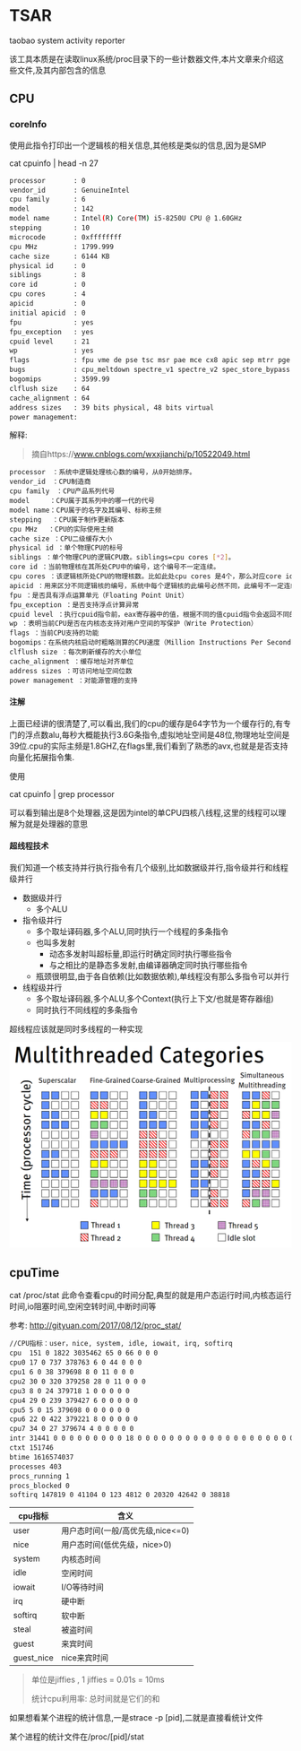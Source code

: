 # TSAR

taobao system activity reporter

该工具本质是在读取linux系统/proc目录下的一些计数器文件,本片文章来介绍这些文件,及其内部包含的信息

## CPU

### coreInfo

使用此指令打印出一个逻辑核的相关信息,其他核是类似的信息,因为是SMP

cat cpuinfo | head -n 27

```sh
processor       : 0
vendor_id       : GenuineIntel
cpu family      : 6
model           : 142
model name      : Intel(R) Core(TM) i5-8250U CPU @ 1.60GHz
stepping        : 10
microcode       : 0xffffffff
cpu MHz         : 1799.999
cache size      : 6144 KB
physical id     : 0
siblings        : 8
core id         : 0
cpu cores       : 4
apicid          : 0
initial apicid  : 0
fpu             : yes
fpu_exception   : yes
cpuid level     : 21
wp              : yes
flags           : fpu vme de pse tsc msr pae mce cx8 apic sep mtrr pge mca cmov pat pse36 clflush mmx fxsr sse sse2 ss ht syscall nx pdpe1gb rdtscp lm constant_tsc rep_good nopl xtopology cpuid pni pclmulqdq ssse3 fma cx16 pcid sse4_1 sse4_2 movbe popcnt aes xsave avx f16c rdrand hypervisor lahf_lm abm 3dnowprefetch invpcid_single pti ssbd ibrs ibpb stibp fsgsbase bmi1 avx2 smep bmi2 erms invpcid rdseed adx smap clflushopt xsaveopt xsavec xgetbv1 xsaves flush_l1d arch_capabilities
bugs            : cpu_meltdown spectre_v1 spectre_v2 spec_store_bypass l1tf mds swapgs itlb_multihit
bogomips        : 3599.99
clflush size    : 64
cache_alignment : 64
address sizes   : 39 bits physical, 48 bits virtual
power management:
```

解释:

> 摘自https://www.cnblogs.com/wxxjianchi/p/10522049.html

```sh
processor　：系统中逻辑处理核心数的编号，从0开始排序。
vendor_id　：CPU制造商
cpu family　：CPU产品系列代号
model　　　：CPU属于其系列中的哪一代的代号
model name：CPU属于的名字及其编号、标称主频
stepping　 ：CPU属于制作更新版本
cpu MHz　 ：CPU的实际使用主频
cache size ：CPU二级缓存大小
physical id ：单个物理CPU的标号
siblings ：单个物理CPU的逻辑CPU数。siblings=cpu cores [*2]。
core id ：当前物理核在其所处CPU中的编号，这个编号不一定连续。
cpu cores ：该逻辑核所处CPU的物理核数。比如此处cpu cores 是4个，那么对应core id 可能是 1、3、4、5。
apicid ：用来区分不同逻辑核的编号，系统中每个逻辑核的此编号必然不同，此编号不一定连续
fpu ：是否具有浮点运算单元（Floating Point Unit）
fpu_exception ：是否支持浮点计算异常
cpuid level ：执行cpuid指令前，eax寄存器中的值，根据不同的值cpuid指令会返回不同的内容
wp ：表明当前CPU是否在内核态支持对用户空间的写保护（Write Protection）
flags ：当前CPU支持的功能
bogomips：在系统内核启动时粗略测算的CPU速度（Million Instructions Per Second
clflush size ：每次刷新缓存的大小单位
cache_alignment ：缓存地址对齐单位
address sizes ：可访问地址空间位数
power management ：对能源管理的支持
```

#### 注解

上面已经讲的很清楚了,可以看出,我们的cpu的缓存是64字节为一个缓存行的,有专门的浮点数alu,每秒大概能执行3.6G条指令,虚拟地址空间是48位,物理地址空间是39位.cpu的实际主频是1.8GHZ,在flags里,我们看到了熟悉的avx,也就是是否支持向量化拓展指令集.

使用

cat cpuinfo | grep processor

可以看到输出是8个处理器,这是因为intel的单CPU四核八线程,这里的线程可以理解为就是处理器的意思

#### 超线程技术

我们知道一个核支持并行执行指令有几个级别,比如数据级并行,指令级并行和线程级并行

- 数据级并行
  - 多个ALU
- 指令级并行
  - 多个取址译码器,多个ALU,同时执行一个线程的多条指令
  - 也叫多发射
    - 动态多发射叫超标量,即运行时确定同时执行哪些指令
    - 与之相比的是静态多发射,由编译器确定同时执行哪些指令
  - 瓶颈很明显,由于各自依赖(比如数据依赖),单线程没有那么多指令可以并行
- 线程级并行
  - 多个取址译码器,多个ALU,多个Context(执行上下文/也就是寄存器组)
  - 同时执行不同线程的多条指令

超线程应该就是同时多线程的一种实现

![image-20210324171440077](static\image-20210324171440077.png)



## cpuTime

cat /proc/stat 此命令查看cpu的时间分配,典型的就是用户态运行时间,内核态运行时间,io阻塞时间,空闲空转时间,中断时间等

参考: http://gityuan.com/2017/08/12/proc_stat/

```sh
//CPU指标：user，nice, system, idle, iowait, irq, softirq
cpu  151 0 1822 3035462 65 0 66 0 0 0
cpu0 17 0 737 378763 6 0 44 0 0 0
cpu1 6 0 38 379698 8 0 11 0 0 0
cpu2 30 0 320 379258 28 0 11 0 0 0
cpu3 8 0 24 379718 1 0 0 0 0 0
cpu4 29 0 239 379427 6 0 0 0 0 0
cpu5 5 0 15 379698 0 0 0 0 0 0
cpu6 22 0 422 379221 8 0 0 0 0 0
cpu7 34 0 27 379674 4 0 0 0 0 0
intr 31441 0 0 0 0 0 0 0 0 0 18 0 0 0 0 0 0 0 0 0 0 0 0 0 0 0 0 0 0 0 0 0 0 0 0 0 0 0 0 0 0 0 0 0 0 0 0 0 0 0 0 0 0 0 0 0 0 0 0 0 0 0 0 0 0 0 0 0 0 0 0 0 0 0 0 0 0 0 0 0 0 0 0 0 0 0 0 0 0 0 0 0 0 0 0 0 0 0 0 0 0 0 0 0 0 0 0 0 0 0 0 0 0 0 0 0 0 0 0 0 0 0 0 0 0 0 0 0 0 0 0 0 0 0 0 0 0 0 0 0 0 0 0 0 0 0 0 0 0 0 0 0 0 0 0 0 0 0 0 0 0 0 0 0 0 0 0 0 0 0 0 0 0 0 0 0 0 0 0 0 0 0 0 0 0 0 0 0 0 0 0 0 0 0 0 0 0 0 0 0 0 0 0 0 0 0 0 0 0 0 0 0 0 0 0 0 0 0 0 0 0 0 0 0 0 0 0 0 0 0 0 0 0 0 0 0 0 0 0 0 0 0 0 0 0 0 0 0 0 0 0 0 0 0 0 0 0 0 0 0 0 0 0 0 0 0 0 0 0 0 0 0 0 0 0 0 0 0 0 0 0 0 0 0 0 0 0 0 0 0 0 0 0 0 0 0 0 0 0 0 0 0 0 0 0 0 0 0 0 0 0 0 0 0 0 0 0 0 0 0 0 0 0 0 0 0 0 0 0 0 0 0 0 0 0 0 0 0 0 0 0 0 0 0 0 0 0 0 0 0 0 0 0 0 0 0 0 0 0 0 0 0 0 0 0 0 0 0 0 0 0 0 0 0 0 0 0 0 0 0 0 0 0 0 0 0 0 0 0 0 0 0 0 0 0 0 0 0 0 0 0 0 0 0 0 0 0 0 0 0 0 0 0 0 0 0 0 0 0 0 0 0 0 0 0 0 0 0 0 0 0 0 0 0 0 0 0 0 0 0 0 0 0 0 0 0 0 0 0 0 0 0 0 0 0 0 0 0 0 0 0 0 0 0 0 0 0 0 0 0 0 0 0 0 0 0 0 0 0 0 0 0 0 0 0 0 0 0 0
ctxt 151746
btime 1616574037
processes 403
procs_running 1
procs_blocked 0
softirq 147819 0 41104 0 123 4812 0 20320 42642 0 38818
```

| cpu指标    | 含义                              |
| ---------- | --------------------------------- |
| user       | 用户态时间(一般/高优先级,nice<=0) |
| nice       | 用户态时间(低优先级，nice>0)      |
| system     | 内核态时间                        |
| idle       | 空闲时间                          |
| iowait     | I/O等待时间                       |
| irq        | 硬中断                            |
| softirq    | 软中断                            |
| steal      | 被盗时间                          |
| guest      | 来宾时间                          |
| guest_nice | nice来宾时间                      |

> 单位是jiffies , 1 jiffies = 0.01s = 10ms
>
> 统计cpu利用率: 总时间就是它们的和

如果想看某个进程的统计信息,一是strace -p [pid],二就是直接看统计文件

某个进程的统计文件在/proc/[pid]/stat



